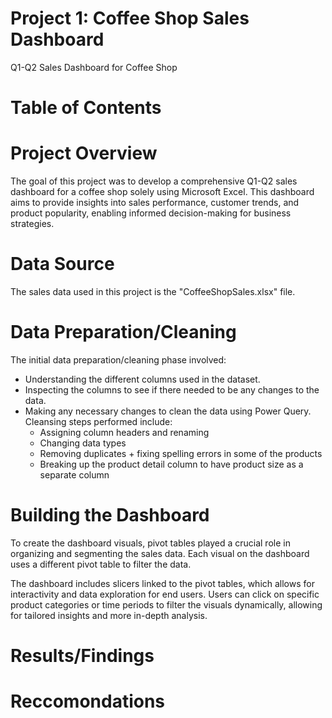 # Project 1: Coffee Shop Sales Dashboard
Q1-Q2 Sales Dashboard for Coffee Shop

# Table of Contents 


# Project Overview

The goal of this project was to develop a comprehensive Q1-Q2 sales dashboard for a coffee shop solely using Microsoft Excel. This dashboard aims to provide insights into sales performance, customer trends, and product popularity, enabling informed decision-making for business strategies.

# Data Source

The sales data used in this project is the "CoffeeShopSales.xlsx" file. 

# Data Preparation/Cleaning

The initial data preparation/cleaning phase involved:
- Understanding the different columns used in the dataset.
- Inspecting the columns to see if there needed to be any changes to the data.
- Making any necessary changes to clean the data using Power Query. Cleansing steps performed include:
  - Assigning column headers and renaming  
  - Changing data types
  - Removing duplicates + fixing spelling errors in some of the products
  - Breaking up the product detail column to have product size as a separate column
    
# Building the Dashboard

To create the dashboard visuals, pivot tables played a crucial role in organizing and segmenting the sales data. Each visual on the dashboard uses a different pivot table to filter the data. 

The dashboard includes slicers linked to the pivot tables, which allows for interactivity and data exploration for end users. Users can click on specific product categories or time periods to filter the visuals dynamically, allowing for tailored insights and more in-depth analysis.

# Results/Findings



# Reccomondations 
